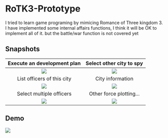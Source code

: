 # RoTK3-Prototype

I tried to learn game programing by mimicing Romance of Three kingdom 3.
I have implemented some internal affairs functions, I think it will be OK to implement all of it.
but the battle/war function is not covered yet

<h2>Snapshots</h2> 

Execute an development plan|  Select other city to spy
:-----------:|:------:
![](https://r96922081.github.io/images/rtk3_1.png)|![](https://r96922081.github.io/images/rtk3_2.png)
List officers of this city| City information
![](https://r96922081.github.io/images/rtk3_3.png)|![](https://r96922081.github.io/images/rtk3_4.png)
Select multiple officers| Other force plotting...
![](https://r96922081.github.io/images/rtk3_5.png)|![](https://r96922081.github.io/images/rtk3_6.png)

<h2>Demo</h2>

![](https://r96922081.github.io/images/rtk3_gif1.gif)
